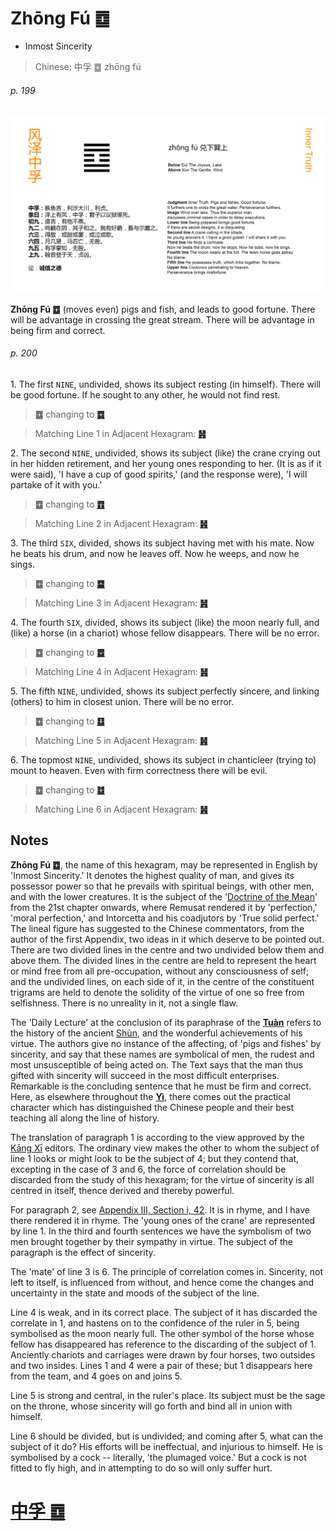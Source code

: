 # Zhōng Fú ䷼

* Inmost Sincerity

> Chinese: 中孚 ䷼ zhōng fú

###### p. 199

![Zhongfu](shapes/61.jpg)

**Zhōng Fú ䷼** (moves even) pigs and fish, and leads to good fortune. There will be advantage in crossing the great stream. There will be advantage in being firm and correct.

###### p. 200

1.<a name="61.1"></a> The first `NINE`, undivided, shows its subject resting (in himself). There will be good fortune. If he sought to any other, he would not find rest.

> **䷼** changing to [**䷺**](e6b6a3huan.md#59.1)

> Matching Line 1 in Adjacent Hexagram: [**䷽**](e5b08fe8bf87xiaoguo.md#62.1)

2.<a name="61.2"></a> The second `NINE`, undivided, shows its subject (like) the crane crying out in her hidden retirement, and her young ones responding to her. (It is as if it were said), 'I have a cup of good spirits,' (and the response were), 'I will partake of it with you.'

> **䷼** changing to [**䷩**](e79b8ayi.md#42.2)

> Matching Line 2 in Adjacent Hexagram: [**䷽**](e5b08fe8bf87xiaoguo.md#62.2)

3.<a name="61.3"></a> The third `SIX`, divided, shows its subject having met with his mate. Now he beats his drum, and now he leaves off. Now he weeps, and now he sings.

> **䷼** changing to [**䷈**](e5b08fe7959cxiaoxu.md#9.3)

> Matching Line 3 in Adjacent Hexagram: [**䷽**](e5b08fe8bf87xiaoguo.md#62.3)

4.<a name="61.4"></a> The fourth `SIX`, divided, shows its subject (like) the moon nearly full, and (like) a horse (in a chariot) whose fellow disappears. There will be no error.

> **䷼** changing to [**䷉**](e5b1a5lv.md#10.4)

> Matching Line 4 in Adjacent Hexagram: [**䷽**](e5b08fe8bf87xiaoguo.md#62.4)

5.<a name="61.5"></a> The fifth `NINE`, undivided, shows its subject perfectly sincere, and linking (others) to him in closest union. There will be no error.

> **䷼** changing to [**䷨**](e68d9fsun.md#41.5)

> Matching Line 5 in Adjacent Hexagram: [**䷽**](e5b08fe8bf87xiaoguo.md#62.5)

6.<a name="61.6"></a> The topmost `NINE`, undivided, shows its subject in chanticleer (trying to) mount to heaven. Even with firm correctness there will be evil.

> **䷼** changing to [**䷻**](e88a82jie.md#60.6)

> Matching Line 6 in Adjacent Hexagram: [**䷽**](e5b08fe8bf87xiaoguo.md#62.6)

## Notes

**Zhōng Fú ䷼**, the name of this hexagram, may be represented in English by 'Inmost Sincerity.' It denotes the highest quality of man, and gives its possessor power so that he prevails with spiritual beings, with other men, and with the lower creatures. It is the subject of the '[Doctrine of the Mean](https://ctext.org/liji/zhong-yong/ens)' from the 21st chapter onwards, where Remusat rendered it by 'perfection,' 'moral perfection,' and Intorcetta and his coadjutors by 'True solid perfect.' The lineal figure has suggested to the Chinese commentators, from the author of the first Appendix, two ideas in it which deserve to be pointed out. There are two divided lines in the centre and two undivided below them and above them. The divided lines in the centre are held to represent the heart or mind free from all pre-occupation, without any consciousness of self; and the undivided lines, on each side of it, in the centre of the constituent trigrams are held to denote the solidity of the virtue of one so free from selfishness. There is no unreality in it, not a single flaw.

The 'Daily Lecture' at the conclusion of its paraphrase of the [**Tuàn**](https://en.wikipedia.org/wiki/Ten_Wings) refers to the history of the ancient [Shùn](https://en.wikipedia.org/wiki/Emperor_Shun), and the wonderful achievements of his virtue. The authors give no instance of the affecting, of 'pigs and fishes' by sincerity, and say that these names are symbolical of men, the rudest and most unsusceptible of being acted on. The Text says that the man thus gifted with sincerity will succeed in the most difficult enterprises. Remarkable is the concluding sentence that he must be firm and correct. Here, as elsewhere throughout the [**Yì**](https://en.wikipedia.org/wiki/I_Ching), there comes out the practical character which has distinguished the Chinese people and their best teaching all along the line of history.

The translation of paragraph 1 is according to the view approved by the [Kāng Xī](https://en.wikipedia.org/wiki/Kangxi_Dictionary) editors. The ordinary view makes the other to whom the subject of line 1 looks or might look to be the subject of 4; but they contend that, excepting in the case of 3 and 6, the force of correlation should be discarded from the study of this hexagram; for the virtue of sincerity is all centred in itself, thence derived and thereby powerful.

For paragraph 2, see [Appendix III, Section i, 42](appendix03s1.md#p-361). It is in rhyme, and I have there rendered it in rhyme. The 'young ones of the crane' are represented by line 1. In the third and fourth sentences we have the symbolism of two men brought together by their sympathy in virtue. The subject of the paragraph is the effect of sincerity.

The 'mate' of line 3 is 6. The principle of correlation comes in. Sincerity, not left to itself, is influenced from without, and hence come the changes and uncertainty in the state and moods of the subject of the line.

Line 4 is weak, and in its correct place. The subject of it has discarded the correlate in 1, and hastens on to the confidence of the ruler in 5, being symbolised as the moon nearly full. The other symbol of the horse whose fellow has disappeared has reference to the discarding of the subject of 1. Anciently chariots and carriages were drawn by four horses, two outsides and two insides. Lines 1 and 4 were a pair of these; but 1 disappears here from the team, and 4 goes on and joins 5.

Line 5 is strong and central, in the ruler's place. Its subject must be the sage on the throne, whose sincerity will go forth and bind all in union with himself.

Line 6 should be divided, but is undivided; and coming after 5, what can the subject of it do? His efforts will be ineffectual, and injurious to himself. He is symbolised by a cock -- literally, 'the plumaged voice.' But a cock is not fitted to fly high, and in attempting to do so will only suffer hurt.

# [中孚 ䷼](e4b8ade5ad9azhongfu_cn.md)
